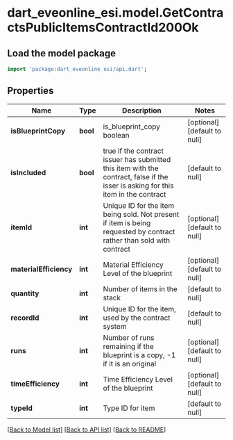 # dart_eveonline_esi.model.GetContractsPublicItemsContractId200Ok

## Load the model package
```dart
import 'package:dart_eveonline_esi/api.dart';
```

## Properties
Name | Type | Description | Notes
------------ | ------------- | ------------- | -------------
**isBlueprintCopy** | **bool** | is_blueprint_copy boolean | [optional] [default to null]
**isIncluded** | **bool** | true if the contract issuer has submitted this item with the contract, false if the isser is asking for this item in the contract | [default to null]
**itemId** | **int** | Unique ID for the item being sold. Not present if item is being requested by contract rather than sold with contract | [optional] [default to null]
**materialEfficiency** | **int** | Material Efficiency Level of the blueprint | [optional] [default to null]
**quantity** | **int** | Number of items in the stack | [default to null]
**recordId** | **int** | Unique ID for the item, used by the contract system | [default to null]
**runs** | **int** | Number of runs remaining if the blueprint is a copy, -1 if it is an original | [optional] [default to null]
**timeEfficiency** | **int** | Time Efficiency Level of the blueprint | [optional] [default to null]
**typeId** | **int** | Type ID for item | [default to null]

[[Back to Model list]](../README.md#documentation-for-models) [[Back to API list]](../README.md#documentation-for-api-endpoints) [[Back to README]](../README.md)


